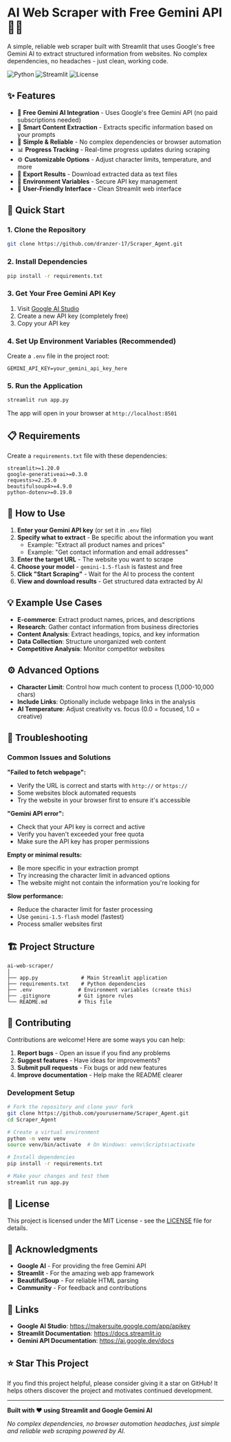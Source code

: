 # AI Web Scraper with Free Gemini API 🕵️‍♂️

A simple, reliable web scraper built with Streamlit that uses Google's free Gemini AI to extract structured information from websites. No complex dependencies, no headaches - just clean, working code.

![Python](https://img.shields.io/badge/python-v3.8+-blue.svg)
![Streamlit](https://img.shields.io/badge/streamlit-v1.20+-red.svg)
![License](https://img.shields.io/badge/license-MIT-green.svg)

## ✨ Features

- 🤖 **Free Gemini AI Integration** - Uses Google's free Gemini API (no paid subscriptions needed)
- 🎯 **Smart Content Extraction** - Extracts specific information based on your prompts
- 🚀 **Simple & Reliable** - No complex dependencies or browser automation
- 📊 **Progress Tracking** - Real-time progress updates during scraping
- ⚙️ **Customizable Options** - Adjust character limits, temperature, and more
- 💾 **Export Results** - Download extracted data as text files
- 🔐 **Environment Variables** - Secure API key management
- 🎨 **User-Friendly Interface** - Clean Streamlit web interface

## 🚀 Quick Start

### 1. Clone the Repository
```bash
git clone https://github.com/dranzer-17/Scraper_Agent.git
```

### 2. Install Dependencies
```bash
pip install -r requirements.txt
```

### 3. Get Your Free Gemini API Key
1. Visit [Google AI Studio](https://makersuite.google.com/app/apikey)
2. Create a new API key (completely free)
3. Copy your API key

### 4. Set Up Environment Variables (Recommended)
Create a `.env` file in the project root:
```env
GEMINI_API_KEY=your_gemini_api_key_here
```

### 5. Run the Application
```bash
streamlit run app.py
```

The app will open in your browser at `http://localhost:8501`

## 📋 Requirements

Create a `requirements.txt` file with these dependencies:
```
streamlit>=1.20.0
google-generativeai>=0.3.0
requests>=2.25.0
beautifulsoup4>=4.9.0
python-dotenv>=0.19.0
```

## 🎯 How to Use

1. **Enter your Gemini API key** (or set it in `.env` file)
2. **Specify what to extract** - Be specific about the information you want
   - Example: "Extract all product names and prices"
   - Example: "Get contact information and email addresses"
3. **Enter the target URL** - The website you want to scrape
4. **Choose your model** - `gemini-1.5-flash` is fastest and free
5. **Click "Start Scraping"** - Wait for the AI to process the content
6. **View and download results** - Get structured data extracted by AI

## 💡 Example Use Cases

- **E-commerce**: Extract product names, prices, and descriptions
- **Research**: Gather contact information from business directories
- **Content Analysis**: Extract headings, topics, and key information
- **Data Collection**: Structure unorganized web content
- **Competitive Analysis**: Monitor competitor websites

## ⚙️ Advanced Options

- **Character Limit**: Control how much content to process (1,000-10,000 chars)
- **Include Links**: Optionally include webpage links in the analysis
- **AI Temperature**: Adjust creativity vs. focus (0.0 = focused, 1.0 = creative)

## 🔧 Troubleshooting

### Common Issues and Solutions

**"Failed to fetch webpage":**
- Verify the URL is correct and starts with `http://` or `https://`
- Some websites block automated requests
- Try the website in your browser first to ensure it's accessible

**"Gemini API error":**
- Check that your API key is correct and active
- Verify you haven't exceeded your free quota
- Make sure the API key has proper permissions

**Empty or minimal results:**
- Be more specific in your extraction prompt
- Try increasing the character limit in advanced options
- The website might not contain the information you're looking for

**Slow performance:**
- Reduce the character limit for faster processing
- Use `gemini-1.5-flash` model (fastest)
- Process smaller websites first

## 🏗️ Project Structure

```
ai-web-scraper/
│
├── app.py              # Main Streamlit application
├── requirements.txt    # Python dependencies
├── .env               # Environment variables (create this)
├── .gitignore         # Git ignore rules
└── README.md          # This file
```

## 🤝 Contributing

Contributions are welcome! Here are some ways you can help:

1. **Report bugs** - Open an issue if you find any problems
2. **Suggest features** - Have ideas for improvements?
3. **Submit pull requests** - Fix bugs or add new features
4. **Improve documentation** - Help make the README clearer

### Development Setup
```bash
# Fork the repository and clone your fork
git clone https://github.com/yourusername/Scraper_Agent.git
cd Scraper_Agent

# Create a virtual environment
python -m venv venv
source venv/bin/activate  # On Windows: venv\Scripts\activate

# Install dependencies
pip install -r requirements.txt

# Make your changes and test them
streamlit run app.py
```

## 📄 License

This project is licensed under the MIT License - see the [LICENSE](LICENSE) file for details.

## 🙏 Acknowledgments

- **Google AI** - For providing the free Gemini API
- **Streamlit** - For the amazing web app framework
- **BeautifulSoup** - For reliable HTML parsing
- **Community** - For feedback and contributions

## 🔗 Links

- **Google AI Studio**: https://makersuite.google.com/app/apikey
- **Streamlit Documentation**: https://docs.streamlit.io
- **Gemini API Documentation**: https://ai.google.dev/docs

## ⭐ Star This Project

If you find this project helpful, please consider giving it a star on GitHub! It helps others discover the project and motivates continued development.

---

**Built with ❤️ using Streamlit and Google Gemini AI**

*No complex dependencies, no browser automation headaches, just simple and reliable web scraping powered by AI.*